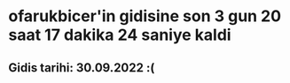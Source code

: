# ofarukbicer'in gidisine son 3 gun 20 saat 17 dakika 24 saniye kaldi

## Gidis tarihi: 30.09.2022 :(